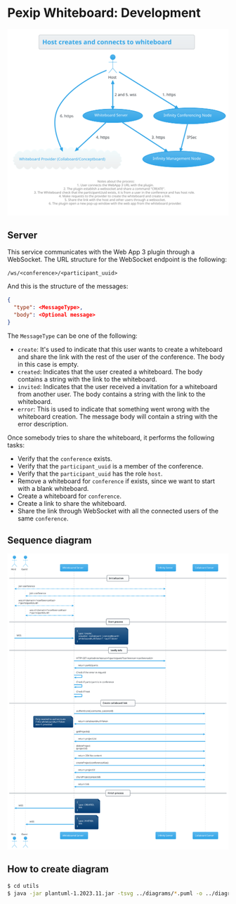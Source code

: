 # Pexip Whiteboard: Development

![architecture](diagrams/img/architecture.svg)

## Server

This service communicates with the Web App 3 plugin through a WebSocket. The URL structure for the WebSocket endpoint is the following:

    /ws/<conference>/<participant_uuid>

And this is the structure of the messages:

```json
{
  "type": <MessageType>,
  "body": <Optional message>
}
```

The `MessageType` can be one of the following:

- `create`: It's used to indicate that this user wants to create a whiteboard and share the link with the rest of the user of the conference. The body in this case is empty.
- `created`: Indicates that the user created a whiteboard. The body contains a string with the link to the whiteboard.
- `invited`: Indicates that the user received a invitation for a whiteboard from another user. The body contains a string with the link to the whiteboard.
- `error`: This is used to indicate that something went wrong with the whiteboard creation. The message body will contain a string with the error description. 

Once somebody tries to share the whiteboard, it performs the following tasks:

- Verify that the `conference` exists.
- Verify that the `participant_uuid` is a member of the conference.
- Verify that the `participant_uuid` has the role `host`.
- Remove a whiteboard for `conference` if exists, since we want to start with a blank whiteboard.
- Create a whiteboard for `conference`.
- Create a link to share the whiteboard.
- Share the link through WebSocket with all the connected users of the same `conference`.  

## Sequence diagram

![create-sequence-diagram](diagrams/img/create-sequence-diagram.svg)

## How to create diagram

```bash
$ cd utils
$ java -jar plantuml-1.2023.11.jar -tsvg ../diagrams/*.puml -o ../diagrams/img
```